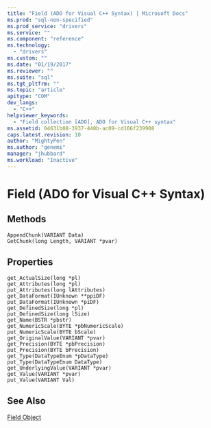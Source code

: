 ```yaml
---
title: "Field (ADO for Visual C++ Syntax) | Microsoft Docs"
ms.prod: "sql-non-specified"
ms.prod_service: "drivers"
ms.service: ""
ms.component: "reference"
ms.technology:
  - "drivers"
ms.custom: ""
ms.date: "01/19/2017"
ms.reviewer: ""
ms.suite: "sql"
ms.tgt_pltfrm: ""
ms.topic: "article"
apitype: "COM"
dev_langs: 
  - "C++"
helpviewer_keywords: 
  - "Field collection [ADO], ADO for Visual C++ syntax"
ms.assetid: 04631b08-3937-440b-ac09-cd166f239908
caps.latest.revision: 10
author: "MightyPen"
ms.author: "genemi"
manager: "jhubbard"
ms.workload: "Inactive"
---
```

# Field (ADO for Visual C++ Syntax)
## Methods  
  
```  
AppendChunk(VARIANT Data)  
GetChunk(long Length, VARIANT *pvar)  
```  
  
## Properties  
  
```  
get_ActualSize(long *pl)  
get_Attributes(long *pl)  
put_Attributes(long lAttributes)  
get_DataFormat(IUnknown **ppiDF)  
put_DataFormat(IUnknown *piDF)  
get_DefinedSize(long *pl)  
put_DefinedSize(long lSize)  
get_Name(BSTR *pbstr)  
get_NumericScale(BYTE *pbNumericScale)  
put_NumericScale(BYTE bScale)  
get_OriginalValue(VARIANT *pvar)  
get_Precision(BYTE *pbPrecision)  
put_Precision(BYTE bPrecision)  
get_Type(DataTypeEnum *pDataType)  
put_Type(DataTypeEnum DataType)  
get_UnderlyingValue(VARIANT *pvar)  
get_Value(VARIANT *pvar)  
put_Value(VARIANT Val)  
```  
  
## See Also  
 [Field Object](../../../ado/reference/ado-api/field-object.md)
